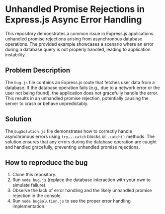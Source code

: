 # Unhandled Promise Rejections in Express.js Async Error Handling

This repository demonstrates a common issue in Express.js applications: unhandled promise rejections arising from asynchronous database operations. The provided example showcases a scenario where an error during a database query is not properly handled, leading to application instability.

## Problem Description

The `bug.js` file contains an Express.js route that fetches user data from a database.  If the database operation fails (e.g., due to a network error or the user not being found), the application does not gracefully handle the error. This results in an unhandled promise rejection, potentially causing the server to crash or behave unpredictably.

## Solution

The `bugSolution.js` file demonstrates how to correctly handle asynchronous errors using `try...catch` blocks or `.catch()` methods.  The solution ensures that any errors during the database operation are caught and handled gracefully, preventing unhandled promise rejections.

## How to reproduce the bug
1. Clone this repository.
2. Run `node bug.js` (replace the database interaction with your own to simulate failure).
3. Observe the lack of error handling and the likely unhandled promise rejection in the console.
4. Run `node bugSolution.js` to see the proper error handling implementation.